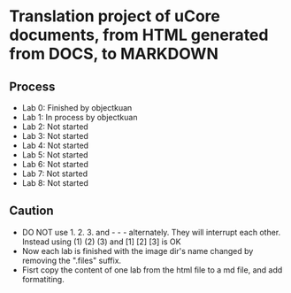 
# Translation project of uCore documents, from HTML generated from DOCS, to MARKDOWN

## Process

- Lab 0: Finished by objectkuan
- Lab 1: In process by objectkuan
- Lab 2: Not started
- Lab 3: Not started
- Lab 4: Not started
- Lab 5: Not started
- Lab 6: Not started
- Lab 7: Not started
- Lab 8: Not started

## Caution

- DO NOT use 1. 2. 3. and - - - alternately. They will interrupt each other. Instead using (1) (2) (3) and [1] [2] [3] is OK
- Now each lab is finished with the image dir's name changed by removing the ".files" suffix.
- Fisrt copy the content of one lab from the html file to a md file, and add formatiting.
